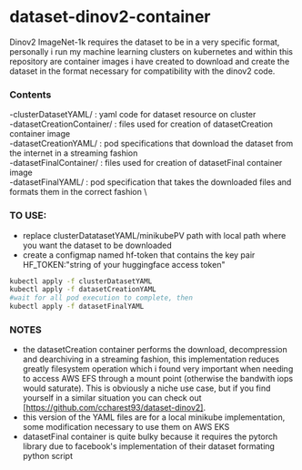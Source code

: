 # dataset-dinov2-container
Dinov2 ImageNet-1k requires the dataset to be in a very specific format, personally i run my machine learning clusters on kubernetes and within this repository are container images i have created to download and create the dataset in the format necessary for compatibility with the dinov2 code. 
### Contents
-clusterDatasetYAML/ : yaml code for dataset resource on cluster \
-datasetCreationContainer/ : files used for creation of datasetCreation container image \
-datasetCreationYAML/ : pod specifications that download the dataset from the internet in a streaming fashion \
-datasetFinalContainer/ : files used for creation of datasetFinal container image \
-datasetFinalYAML/ : pod specification that takes the downloaded files and formats them in the correct fashion \

### TO USE:
- replace clusterDatatasetYAML/minikubePV path with local path where you want the dataset to be downloaded
- create a configmap named hf-token that contains the key pair HF_TOKEN:"string of your huggingface access token"

```bash
kubectl apply -f clusterDatasetYAML
kubectl apply -f datasetCreationYAML
#wait for all pod execution to complete, then
kubectl apply -f datasetFinalYAML
```

### NOTES
- the datasetCreation container performs the download, decompression and dearchiving in a streaming fashion, this implementation reduces greatly filesystem operation which i found very important when needing to access AWS EFS through a mount point (otherwise the bandwith iops would saturate). This is obviously a niche use case, but if you find yourself in a similar situation you can check out [https://github.com/ccharest93/dataset-dinov2].
- this version of the YAML files are for a local minikube implementation, some modification necessary to use them on AWS EKS 
- datasetFinal container is quite bulky because it requires the pytorch library due to facebook's implementation of their dataset formating python script

